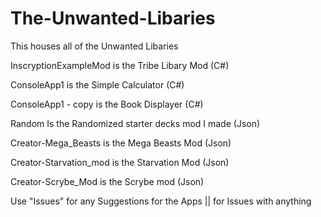 # The-Unwanted-Libaries
This houses all of the Unwanted Libaries



InscryptionExampleMod is the Tribe Libary Mod (C#)

ConsoleApp1 is the Simple Calculator (C#)

ConsoleApp1 - copy is the Book Displayer (C#)

Random Is the Randomized starter decks mod I made (Json)

Creator-Mega_Beasts is the Mega Beasts Mod (Json)

Creator-Starvation_mod is the Starvation Mod (Json)

Creator-Scrybe_Mod is the Scrybe mod (Json)


Use "Issues" for any Suggestions for the Apps || for Issues with anything
